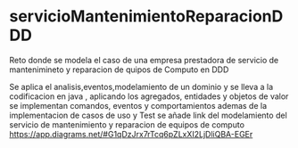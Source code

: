# servicioMantenimientoReparacionDDD
Reto donde se modela el caso de una empresa prestadora de servicio de mantenimineto y reparacion de quipos de Computo en DDD

Se aplica el analisis,eventos,modelamiento de un dominio y se lleva a la codificacion en java , aplicando los agregados, entidades y objetos de valor 
se implementan comandos, eventos y comportamientos ademas de la implementacion de casos de uso y Test
se añade link del modelamiento del servicio de mantenimiento y reparacion de equipos de computo 
https://app.diagrams.net/#G1qDzJrx7rTcq6pZLxXI2LjDliQBA-EGEr
